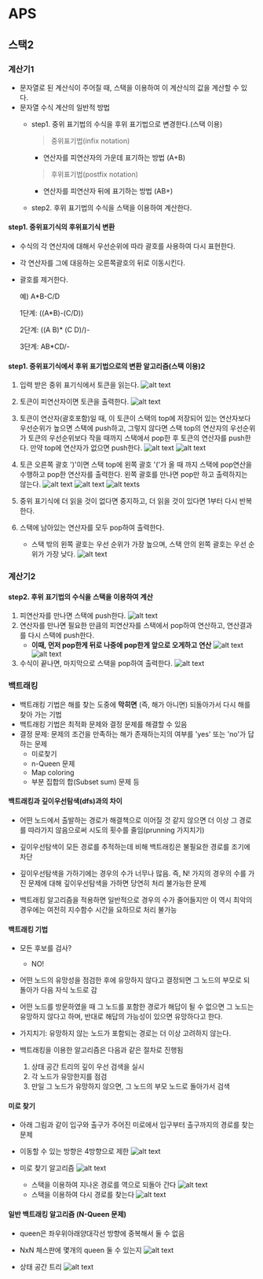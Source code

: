 # APS
## 스택2

### 계산기1
- 문자열로 된 계산식이 주어질 때, 스택을 이용하여 이 계산식의 값을 계산할 수 있다.
- 문자열 수식 계산의 일반적 방법
    - step1. 중위 표기법의 수식을 후위 표기법으로 변경한다.(스택 이용)

        > 중위표기법(infix notation)
        - 연산자를 피연산자의 가운데 표기하는 방법 (A+B)
        > 후위표기법(postfix notation)
        - 연산자를 피연산자 뒤에 표기하는 방법 (AB+)

    - step2. 후위 표기법의 수식을 스택을 이용하여 계산한다.

#### step1. 중위표기식의 후위표기식 변환

- 수식의 각 연산자에 대해서 우선순위에 따라 괄호를 사용하여 다시 표현한다.
- 각 연산자를 그에 대응하는 오른쪽괄호의 뒤로 이동시킨다.
- 괄호를 제거한다.

    예) A*B-C/D

    1단계: ((A*B)-(C/D))

    2단계: ((A B)* (C D)/)-
    
    3단계: AB*CD/-

#### step1. 중위표기식에서 후위 표기법으로의 변환 알고리즘(스택 이용)2

1. 입력 받은 중위 표기식에서 토큰을 읽는다.
    ![alt text](images/image-8.png)
2. 토큰이 피연산자이면 토큰을 출력한다.
    ![alt text](images/image-9.png)
3. 토큰이 연산자(괄호포함)일 때, 이 토큰이 스택의 top에 저장되어 있는 연산자보다 우선순위가 높으면 스택에 push하고, 그렇지 않다면 스택 top의 연산자의 우선순위가 토큰의 우선순위보다 작을 때까지 스택에서 pop한 후 토큰의 연산자를 push한다.
만약 top에 연산자가 없으면 push한다.
    ![alt text](images/image-10.png)
    ![alt text](images/image-11.png)
4. 토큰 오른쪽 괄호 ')'이면 스택 top에 왼쪽 괄호 '('가 올 때 까지 스택에 pop연산을 수행하고 pop한 연산자를 출력한다. 왼쪽 괄호를 만나면 pop만 하고 출력하지는 않는다.
    ![alt text](images/image-12.png)
    ![alt text](images/image-13.png)
    ![alt text](images/image-14.png)s
5. 중위 표기식에 더 읽을 것이 없다면 중지하고, 더 읽을 것이 있다면 1부터 다시 반복한다.
6. 스택에 남아있는 연산자를 모두 pop하여 출력한다.

    - 스택 밖의 왼쪽 괄호는 우선 순위가 가장 높으며, 스택 안의 왼쪽 괄호는 우선 순위가 가장 낮다.
    ![alt text](images/image-15.png)

### 계산기2
#### step2. 후위 표기법의 수식을 스택을 이용하여 계산

1. 피연산자를 만나면 스택에 push한다.
    ![alt text](images/image-16.png)
2. 연산자를 만나면 필요한 만큼의 피연산자를 스택에서 pop하여 연산하고, 연산결과를 다시 스택에 push한다.
    - **이때, 먼저 pop한게 뒤로 나중에 pop한게 앞으로 오게하고 연산**
    ![alt text](images/image-17.png)
    ![alt text](images/image-18.png)
3. 수식이 끝나면, 마지막으로 스택을 pop하여 출력한다. 
    ![alt text](images/image-19.png)

### 백트래킹
- 백트래킹 기법은 해를 찾는 도중에 **막히면** (즉, 해가 아니면) 되돌아가서 다시 해를 찾아 가는 기법
- 백트래킹 기법은 최적화 문제와 결정 문제를 해결할 수 있음
- 결정 문제: 문제의 조건을 만족하는 해가 존재하는지의 여부를 'yes' 또는 'no'가 답하는 문제
    - 미로찾기
    - n-Queen 문제
    - Map coloring
    - 부분 집합의 합(Subset sum) 문제 등

#### 백트래킹과 깊이우선탐색(dfs)과의 차이
- 어떤 노드에서 출발하는 경로가 해결책으로 이어질 것 같지 않으면 더 이상 그 경로를 따라가지 않음으로써 시도의 횟수를 줄임(prunning 가지치기)

- 깊이우선탐색이 모든 경로를 추적하는데 비해 백트래킹은 불필요한 경로를 조기에 차단
- 깊이우선탐색을 가하기에는 경우의 수가 너무나 많음. 즉, N! 가지의 경우의 수를 가진 문제에 대해 깊이우선탐색을 가하면 당연히 처리 불가능한 문제
- 백트래킹 알고리즘을 적용하면 일반적으로 경우의 수가 줄어들지만 이 역시 최악의 경우에는 여전히 지수함수 시간을 요하므로 처리 불가능

#### 백트래킹 기법

- 모든 후보를 검사?
    - NO!

- 어떤 노드의 유망성을 점검한 후에 유망하지 않다고 결정되면 그 노드의 부모로 되돌아가 다음 자식 노드로 감
- 어떤 노드를 방문하였을 때 그 노드를 포함한 경로가 해답이 될 수 없으면 그 노드는 유망하지 않다고 하며, 반대로 해답의 가능성이 있으면 유망하다고 한다.
- 가지치기: 유망하지 않는 노드가 포함되는 경로는 더 이상 고려하지 않는다.

- 백트래킹을 이용한 알고리즘은 다음과 같은 절차로 진행됨
    1. 상태 공간 트리의 깊이 우선 검색을 실시
    2. 각 노드가 유망한지를 점검
    3. 만일 그 노드가 유망하지 않으면, 그 노드의 부모 노드로 돌아가서 검색

#### 미로 찾기

- 아래 그림과 같이 입구와 출구가 주어진 미로에서 입구부터 출구까지의 경로를 찾는 문제
- 이동할 수 있는 방향은 4방향으로 제한
    ![alt text](images/image-20.png)

- 미로 찾기 알고리즘
    ![alt text](images/image-21.png)
    - 스택을 이용하여 지나온 경로를 역으로 되돌아 간다
    ![alt text](images/image-22.png)
    - 스택을 이용하여 다시 경로를 찾는다
    ![alt text](images/image-23.png)

#### 일반 백트래킹 알고리즘 (N-Queen 문제)

- queen은 좌우위아래양대각선 방향에 중복해서 둘 수 없음
- NxN 체스판에 몇개의 queen 둘 수 있는지
    ![alt text](images/image-24.png)

- 상태 공간 트리
    ![alt text](images/image-25.png)

